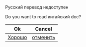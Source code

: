 Русский перевод недоступен

Do you want to read китайский doc?

| Ok                        | Cancel                         |
| ------------------------- | ------------------------------ |
| [Хорошо](../zh/readme.md) | [отменить](../../../Readme.md) |
